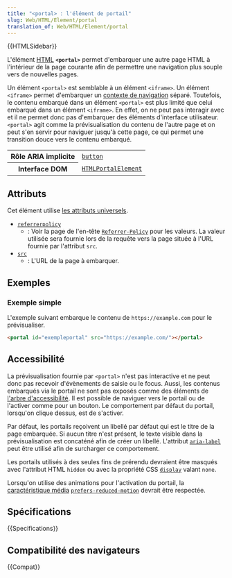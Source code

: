 ```yaml
---
title: "<portal> : l'élément de portail"
slug: Web/HTML/Element/portal
translation_of: Web/HTML/Element/portal
---
```


{{HTMLSidebar}}

L'élément [HTML](/fr/docs/Web/HTML) **`<portal>`** permet d'embarquer une autre page HTML à l'intérieur de la page courante afin de permettre une navigation plus souple vers de nouvelles pages.

Un élément `<portal>` est semblable à un élément `<iframe>`. Un élément `<iframe>` permet d'embarquer un [contexte de navigation](/fr/docs/Glossary/Browsing_context) séparé. Toutefois, le contenu embarqué dans un élément `<portal>` est plus limité que celui embarqué dans un élément `<iframe>`. En effet, on ne peut pas interagir avec et il ne permet donc pas d'embarquer des éléments d'interface utilisateur. `<portal>` agit comme la prévisualisation du contenu de l'autre page et on peut s'en servir pour naviguer jusqu'à cette page, ce qui permet une transition douce vers le contenu embarqué.

<table class="properties">
  <tbody>
    <tr>
      <th scope="row">Rôle ARIA implicite</th>
      <td><a href="/fr/docs/Web/Accessibility/ARIA/Roles/button_role"><code>button</code></a></td>
    </tr>
    <tr>
      <th scope="row">Interface DOM</th>
      <td><a href="/fr/docs/Web/API/HTMLPortalElement"><code>HTMLPortalElement</code></a></td>
    </tr>
  </tbody>
</table>

## Attributs

Cet élément utilise [les attributs universels](/fr/docs/Web/HTML/Global_attributes).

- [`referrerpolicy`](#attr-referrerpolicy)
  - : Voir la page de l'en-tête [`Referrer-Policy`](/fr/docs/Web/HTTP/Headers/Referrer-Policy) pour les valeurs. La valeur utilisée sera fournie lors de la requête vers la page située à l'URL fournie par l'attribut `src`.
- [`src`](#attr-src)
  - : L'URL de la page à embarquer.

## Exemples

### Exemple simple

L'exemple suivant embarque le contenu de `https://example.com` pour le prévisualiser.

```html
<portal id="exempleportal" src="https://example.com/"></portal>
```

## Accessibilité

La prévisualisation fournie par `<portal>` n'est pas interactive et ne peut donc pas recevoir d'évènements de saisie ou le focus. Aussi, les contenus embarqués via le portail ne sont pas exposés comme des éléments de [l'arbre d'accessibilité](/fr/docs/Glossary/Accessibility_tree). Il est possible de naviguer vers le portail ou de l'activer comme pour un bouton. Le comportement par défaut du portail, lorsqu'on clique dessus, est de s'activer.

Par défaut, les portails reçoivent un libellé par défaut qui est le titre de la page embarquée. Si aucun titre n'est présent, le texte visible dans la prévisualisation est concaténé afin de créer un libellé. L'attribut [`aria-label`](/fr/docs/Web/Accessibility/ARIA/Attributes/aria-label) peut être utilisé afin de surcharger ce comportement.

Les portails utilisés à des seules fins de prérendu devraient être masqués avec l'attribut HTML `hidden` ou avec la propriété CSS [`display`](/fr/docs/Web/CSS/display) valant `none`.

Lorsqu'on utilise des animations pour l'activation du portail, la [caractéristique média](/fr/docs/Web/CSS/Media_Queries/Using_media_queries#caractéristiques_média_media_features) [`prefers-reduced-motion`](/fr/docs/Web/CSS/@media/prefers-reduced-motion) devrait être respectée.

## Spécifications

{{Specifications}}

## Compatibilité des navigateurs

{{Compat}}
